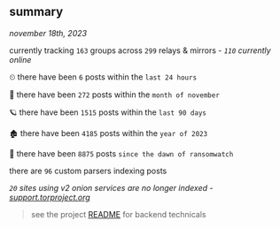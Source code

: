 
## summary
_november 18th, 2023_

currently tracking `163` groups across `299` relays & mirrors - _`110` currently online_

⏲ there have been `6` posts within the `last 24 hours`

🦈 there have been `272` posts within the `month of november`

🪐 there have been `1515` posts within the `last 90 days`

🏚 there have been `4185` posts within the `year of 2023`

🦕 there have been `8875` posts `since the dawn of ransomwatch`

there are `96` custom parsers indexing posts

_`20` sites using v2 onion services are no longer indexed - [support.torproject.org](https://support.torproject.org/onionservices/v2-deprecation/)_

> see the project [README](https://github.com/joshhighet/ransomwatch#ransomwatch--) for backend technicals

